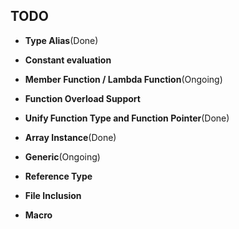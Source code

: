 ## TODO

- **Type Alias**(Done)

- **Constant evaluation**

- **Member Function / Lambda Function**(Ongoing)

- **Function Overload Support**  
- **Unify Function Type and Function Pointer**(Done)  
- **Array Instance**(Done)
- **Generic**(Ongoing)
- **Reference Type**

- **File Inclusion**

- **Macro**
